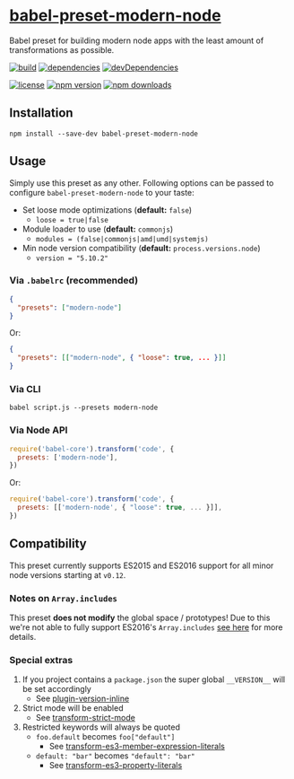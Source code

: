 [babel-preset-modern-node][]
================================

Babel preset for building modern node apps with the least amount of
transformations as possible.

[![build](https://travis-ci.org/michaelcontento/babel-preset-modern-node.svg)](https://travis-ci.org/michaelcontento/babel-preset-modern-node)
[![dependencies](https://david-dm.org/michaelcontento/babel-preset-modern-node.svg)](https://david-dm.org/michaelcontento/babel-preset-modern-node)
[![devDependencies](https://david-dm.org/michaelcontento/babel-preset-modern-node/dev-status.svg)](https://david-dm.org/michaelcontento/babel-preset-modern-node#info=devDependencies)

[![license](https://img.shields.io/npm/l/babel-preset-modern-node.svg?style=flat-square)](https://www.npmjs.com/package/babel-preset-modern-node)
[![npm version](https://img.shields.io/npm/v/babel-preset-modern-node.svg?style=flat-square)](https://www.npmjs.com/package/babel-preset-modern-node)
[![npm downloads](https://img.shields.io/npm/dm/babel-preset-modern-node.svg?style=flat-square)](https://www.npmjs.com/package/babel-preset-modern-node)

## Installation

    npm install --save-dev babel-preset-modern-node

## Usage

Simply use this preset as any other. Following options can be passed to
configure `babel-preset-modern-node` to your taste:

- Set loose mode optimizations (**default:** `false`)
    - `loose = true|false`    
- Module loader to use (**default:** `commonjs`)
    - `modules = (false|commonjs|amd|umd|systemjs)`
- Min node version compatibility (**default:** `process.versions.node`)
    - `version = "5.10.2"`

### Via `.babelrc` (recommended)

```json
{
  "presets": ["modern-node"]
}
```

Or:

```json
{
  "presets": [["modern-node", { "loose": true, ... }]]
}
```

### Via CLI

    babel script.js --presets modern-node

### Via Node API

```js
require('babel-core').transform('code', {
  presets: ['modern-node'],
})
```

Or:

```js
require('babel-core').transform('code', {
  presets: [['modern-node', { "loose": true, ... }]],
})
```

## Compatibility

This preset currently supports ES2015 and ES2016 support for all minor node
versions starting at `v0.12`.

### Notes on `Array.includes`

This preset **does not modify** the global space / prototypes! Due to this we're
not able to fully support ES2016's `Array.includes`
[see here][plugin-array-includes] for more details.

### Special extras

1. If you project contains a `package.json` the super global `__VERSION__`
   will be set accordingly
    * See [plugin-version-inline][]
1. Strict mode will be enabled
    * See [transform-strict-mode][]
1. Restricted keywords will always be quoted
    * `foo.default` becomes `foo["default"]`
        * See [transform-es3-member-expression-literals][]
    * `default: "bar"` becomes `"default": "bar"`
        * See [transform-es3-property-literals][]

  [1]: http://www.2ality.com/2015/11/configuring-babel6.html
  [babel-preset-modern-node]: https://github.com/michaelcontento/babel-preset-modern-node
  [plugin-version-inline]: https://www.npmjs.com/package/babel-plugin-version-inline
  [transform-es3-member-expression-literals]: https://www.npmjs.com/package/babel-plugin-transform-es3-member-expression-literals
  [transform-es3-property-literals]: https://www.npmjs.com/package/babel-plugin-transform-es3-property-literals
  [transform-strict-mode]: https://www.npmjs.com/package/babel-plugin-transform-strict-mode
  [plugin-array-includes]: https://www.npmjs.com/package/babel-plugin-array-includes
